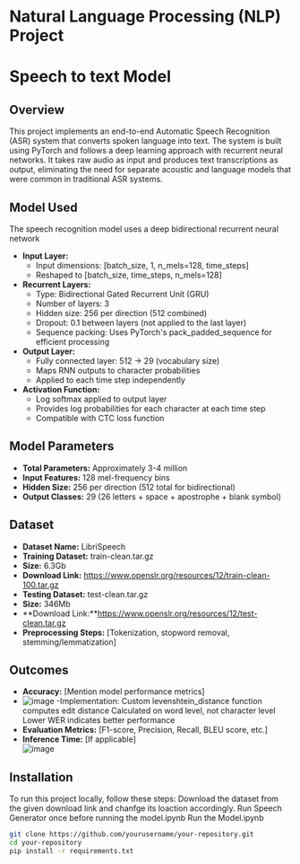 # Natural Language Processing (NLP) Project 
# Speech to text Model 

## Overview
This project implements an end-to-end Automatic Speech Recognition (ASR) system that converts spoken language into text. The system is built using PyTorch and follows a deep learning approach with recurrent neural networks. It takes raw audio as input and produces text transcriptions as output, eliminating the need for separate acoustic and language models that were common in traditional ASR systems.

## Model Used
The speech recognition model uses a deep bidirectional recurrent neural network 
- **Input Layer:**
  - Input dimensions: [batch_size, 1, n_mels=128, time_steps]
  - Reshaped to [batch_size, time_steps, n_mels=128]
- **Recurrent Layers:**
  - Type: Bidirectional Gated Recurrent Unit (GRU)
  - Number of layers: 3
  - Hidden size: 256 per direction (512 combined)
  - Dropout: 0.1 between layers (not applied to the last layer)
  - Sequence packing: Uses PyTorch's pack_padded_sequence for efficient processing
- **Output Layer:**
  - Fully connected layer: 512 → 29 (vocabulary size)
  - Maps RNN outputs to character probabilities
  - Applied to each time step independently
- **Activation Function:**
  - Log softmax applied to output layer
  - Provides log probabilities for each character at each time step
  - Compatible with CTC loss function

## Model Parameters
- **Total Parameters:** Approximately 3-4 million
- **Input Features:** 128 mel-frequency bins
- **Hidden Size:** 256 per direction (512 total for bidirectional)
- **Output Classes:** 29 (26 letters + space + apostrophe + blank symbol)

## Dataset
- **Dataset Name:** LibriSpeech 
- **Training Dataset:** train-clean.tar.gz
- **Size:** 6.3Gb
- **Download Link:** https://www.openslr.org/resources/12/train-clean-100.tar.gz
- **Testing Dataset:** test-clean.tar.gz
- **Size:** 346Mb
- **Download Link:**https://www.openslr.org/resources/12/test-clean.tar.gz
- **Preprocessing Steps:** [Tokenization, stopword removal, stemming/lemmatization]  

## Outcomes
- **Accuracy:** [Mention model performance metrics]
- ![image](https://github.com/user-attachments/assets/899dc2b6-bf82-4baf-a4eb-879fdb7f5d23)
-Implementation:
  Custom levenshtein_distance function computes edit distance
  Calculated on word level, not character level
  Lower WER indicates better performance
- **Evaluation Metrics:** [F1-score, Precision, Recall, BLEU score, etc.]  
- **Inference Time:** [If applicable]  
![image](https://github.com/user-attachments/assets/8525d27b-0b26-447e-bd13-d71cb65e349c)

## Installation
To run this project locally, follow these steps:
Download the dataset from the given download link and chanfge its loaction accordingly.
Run Speech Generator once before running the model.ipynb
Run the Model.ipynb

```bash
git clone https://github.com/yourusername/your-repository.git
cd your-repository
pip install -r requirements.txt
